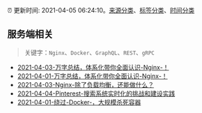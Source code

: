 :alarm_clock: 更新时间: 2021-04-05 06:24:10。[来源分类](../README.md)、[标签分类](../TAGS.md)、[时间分类](../TIMELINE.md)

## 服务端相关


> 关键字：`Nginx`、`Docker`、`GraphQL`、`REST`、`gRPC`



- [2021-04-03-万字总结，体系化带你全面认识-Nginx-！](https://www.ershicimi.com/p/ae0edb1eb2dc845fd3f692b577313eb9) 
- [2021-04-01-万字总结，体系化带你全面认识-Nginx-！](https://www.ershicimi.com/p/64bd089ff72e7d0383f28b50c41634ae) 
- [2021-04-03-Nginx-除了负载均衡，还能做什么？](https://www.ershicimi.com/p/ab3b54ce794a5b27ab0cb54e6307c02f) 
- [2021-04-04-Pinterest-搜索系统实时化的挑战和建设实践](https://www.ershicimi.com/p/7cf36efd6f8a8c82f96ac5bd98aca71a) 
- [2021-04-01-绕过-Docker-，大规模杀死容器](https://www.ershicimi.com/p/eb6080746bd663e8ad8dc8f53403ab13) 